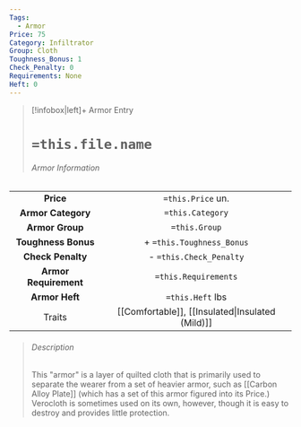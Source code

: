 ```yaml
---
Tags:
  - Armor
Price: 75
Category: Infiltrator
Group: Cloth
Toughness_Bonus: 1
Check_Penalty: 0
Requirements: None
Heft: 0
---
```

> [!infobox|left]+ Armor Entry
> # `=this.file.name`
> ###### Armor Information
|                       |                                                  |
|:---------------------:|:------------------------------------------------:|
|       **Price**       |                `=this.Price` un.                 |
|  **Armor Category**   |                 `=this.Category`                 |
|    **Armor Group**    |                  `=this.Group`                   |
|  **Toughness Bonus**  |            + `=this.Toughness_Bonus`             |
|   **Check Penalty**   |             - `=this.Check_Penalty`              |
| **Armor Requirement** |               `=this.Requirements`               |
|    **Armor Heft**     |                 `=this.Heft` lbs                 |
|        Traits         | [[Comfortable]], [[Insulated\|Insulated (Mild)]]|
> ###### *Description*
> This "armor" is a layer of quilted cloth that is primarily used to separate the wearer from a set of heavier armor, such as [[Carbon Alloy Plate]] (which has a set of this armor figured into its Price.) Verocloth is sometimes used on its own, however, though it is easy to destroy and provides little protection. 
